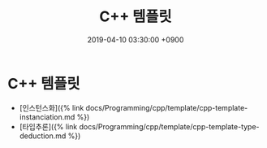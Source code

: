 ﻿---
title: "C++ 템플릿"
date: 2019-04-10 03:30:00 +0900
tags:
  - programming
  - cpp
  - template
---

C++ 템플릿
===

* [인스턴스화]({% link docs/Programming/cpp/template/cpp-template-instanciation.md %})
* [타입추론]({% link docs/Programming/cpp/template/cpp-template-type-deduction.md %})
